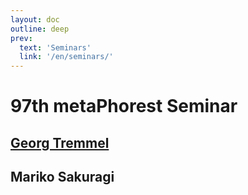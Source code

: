 ```yaml
---
layout: doc
outline: deep
prev:
  text: 'Seminars'
  link: '/en/seminars/'
---
```


# 97th metaPhorest Seminar

## [Georg Tremmel](/en/members/georg-tremmel/)

## Mariko Sakuragi
